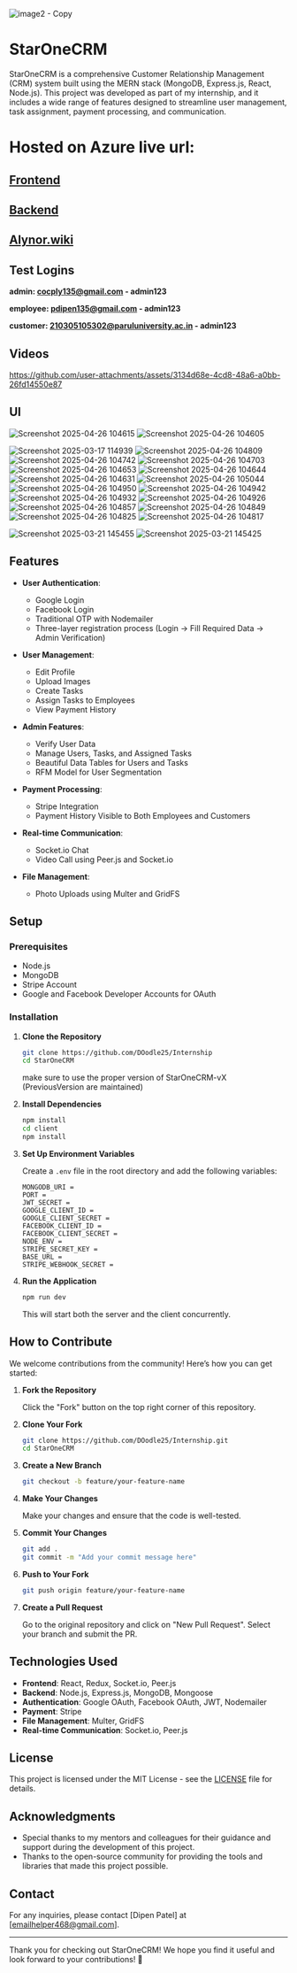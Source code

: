 ![image2 - Copy](https://github.com/user-attachments/assets/3fc3f7f3-8e67-4d25-8d81-eaca668061fd)

# StarOneCRM

StarOneCRM is a comprehensive Customer Relationship Management (CRM) system built using the MERN stack (MongoDB, Express.js, React, Node.js). This project was developed as part of my internship, and it includes a wide range of features designed to streamline user management, task assignment, payment processing, and communication.

# Hosted on Azure live url:

## [Frontend](https://polite-field-09918cc00.4.azurestaticapps.net)

## [Backend](http://internship-fta5hkg7e8eaecf7.westindia-01.azurewebsites.net)

## [Alynor.wiki](https://www.alynor.wiki/)

## Test Logins

**admin: cocply135@gmail.com - admin123**

**employee: pdipen135@gmail.com - admin123**

**customer: 210305105302@paruluniversity.ac.in - admin123**

## Videos



https://github.com/user-attachments/assets/3134d68e-4cd8-48a6-a0bb-26fd14550e87



## UI

![Screenshot 2025-04-26 104615](https://github.com/user-attachments/assets/f080484a-c7ea-41ef-b7c4-ab27da9479ca)
![Screenshot 2025-04-26 104605](https://github.com/user-attachments/assets/d4e6bef5-7040-46c2-949f-c259f19af2e4)

![Screenshot 2025-03-17 114939](https://github.com/user-attachments/assets/a370f876-f21c-4cc1-92bf-4173ab495698)
![Screenshot 2025-04-26 104809](https://github.com/user-attachments/assets/62634ea1-c00e-4836-8973-cb7e59f51658)
![Screenshot 2025-04-26 104742](https://github.com/user-attachments/assets/483e1906-ea9e-4254-b7bf-18826dddb34f)
![Screenshot 2025-04-26 104703](https://github.com/user-attachments/assets/b7480147-cad7-492e-a5b1-bf7ccb2c7adb)
![Screenshot 2025-04-26 104653](https://github.com/user-attachments/assets/cc3405ff-c092-49cf-9507-0cc92355b709)
![Screenshot 2025-04-26 104644](https://github.com/user-attachments/assets/a46b800d-9808-4084-b45b-3a56edf8eca9)
![Screenshot 2025-04-26 104631](https://github.com/user-attachments/assets/799fa905-221b-4100-98c1-85166428d1ac)
![Screenshot 2025-04-26 105044](https://github.com/user-attachments/assets/894b4e12-114c-415a-a138-aece5faf961a)
![Screenshot 2025-04-26 104950](https://github.com/user-attachments/assets/b5c2789c-6ff1-4462-b40c-9c0bcb4ad950)
![Screenshot 2025-04-26 104942](https://github.com/user-attachments/assets/fba82cf7-19e4-46d6-8b49-4e472fb466d6)
![Screenshot 2025-04-26 104932](https://github.com/user-attachments/assets/7e9dafd2-0b72-40f2-8a43-f0bc395a4d8d)
![Screenshot 2025-04-26 104926](https://github.com/user-attachments/assets/7282b810-f2ab-4109-98df-3f56d37206b3)
![Screenshot 2025-04-26 104857](https://github.com/user-attachments/assets/8982a7ba-0924-4a7d-91b2-2d3393e32560)
![Screenshot 2025-04-26 104849](https://github.com/user-attachments/assets/650edd61-9b4c-4ae3-b8da-3218777bd68e)
![Screenshot 2025-04-26 104825](https://github.com/user-attachments/assets/a0436629-dd16-4b1b-a491-6378ba1287aa)
![Screenshot 2025-04-26 104817](https://github.com/user-attachments/assets/92f825cc-79a7-4c1e-809e-49e87369f612)

![Screenshot 2025-03-21 145455](https://github.com/user-attachments/assets/78acccf1-7b1b-4a78-a46b-15bef1f6990d)
![Screenshot 2025-03-21 145425](https://github.com/user-attachments/assets/56ace337-4ec2-4a2f-8ae4-0cfc4d285f75)



## Features

- **User Authentication**:

  - Google Login
  - Facebook Login
  - Traditional OTP with Nodemailer
  - Three-layer registration process (Login → Fill Required Data → Admin Verification)

- **User Management**:

  - Edit Profile
  - Upload Images
  - Create Tasks
  - Assign Tasks to Employees
  - View Payment History

- **Admin Features**:

  - Verify User Data
  - Manage Users, Tasks, and Assigned Tasks
  - Beautiful Data Tables for Users and Tasks
  - RFM Model for User Segmentation

- **Payment Processing**:

  - Stripe Integration
  - Payment History Visible to Both Employees and Customers

- **Real-time Communication**:

  - Socket.io Chat
  - Video Call using Peer.js and Socket.io

- **File Management**:
  - Photo Uploads using Multer and GridFS


## Setup

### Prerequisites

- Node.js
- MongoDB
- Stripe Account
- Google and Facebook Developer Accounts for OAuth

### Installation

1. **Clone the Repository**

   ```bash
   git clone https://github.com/DOodle25/Internship
   cd StarOneCRM
   ```

   make sure to use the proper version of StarOneCRM-vX (PreviousVersion are maintained)

2. **Install Dependencies**

   ```bash
   npm install
   cd client
   npm install
   ```

3. **Set Up Environment Variables**

   Create a `.env` file in the root directory and add the following variables:

   ```env
   MONGODB_URI =
   PORT =
   JWT_SECRET =
   GOOGLE_CLIENT_ID =
   GOOGLE_CLIENT_SECRET =
   FACEBOOK_CLIENT_ID =
   FACEBOOK_CLIENT_SECRET =
   NODE_ENV =
   STRIPE_SECRET_KEY =
   BASE_URL =
   STRIPE_WEBHOOK_SECRET =
   ```

4. **Run the Application**

   ```bash
   npm run dev
   ```

   This will start both the server and the client concurrently.

## How to Contribute

We welcome contributions from the community! Here’s how you can get started:

1. **Fork the Repository**

   Click the "Fork" button on the top right corner of this repository.

2. **Clone Your Fork**

   ```bash
   git clone https://github.com/DOodle25/Internship.git
   cd StarOneCRM
   ```

3. **Create a New Branch**

   ```bash
   git checkout -b feature/your-feature-name
   ```

4. **Make Your Changes**

   Make your changes and ensure that the code is well-tested.

5. **Commit Your Changes**

   ```bash
   git add .
   git commit -m "Add your commit message here"
   ```

6. **Push to Your Fork**

   ```bash
   git push origin feature/your-feature-name
   ```

7. **Create a Pull Request**

   Go to the original repository and click on "New Pull Request". Select your branch and submit the PR.

## Technologies Used

- **Frontend**: React, Redux, Socket.io, Peer.js
- **Backend**: Node.js, Express.js, MongoDB, Mongoose
- **Authentication**: Google OAuth, Facebook OAuth, JWT, Nodemailer
- **Payment**: Stripe
- **File Management**: Multer, GridFS
- **Real-time Communication**: Socket.io, Peer.js

## License

This project is licensed under the MIT License - see the [LICENSE](LICENSE) file for details.

## Acknowledgments

- Special thanks to my mentors and colleagues for their guidance and support during the development of this project.
- Thanks to the open-source community for providing the tools and libraries that made this project possible.

## Contact

For any inquiries, please contact [Dipen Patel] at [emailhelper468@gmail.com].

---

Thank you for checking out StarOneCRM! We hope you find it useful and look forward to your contributions! 🚀
